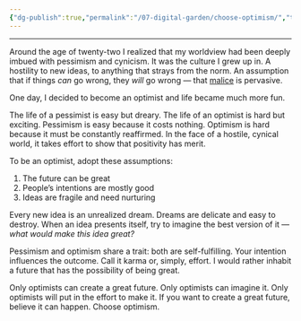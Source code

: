 ```yaml
---
{"dg-publish":true,"permalink":"/07-digital-garden/choose-optimism/","tags":["evergreen","ath"],"updated":"2025-04-07T18:47:07.421-07:00"}
---
```


---

Around the age of twenty-two I realized that my worldview had been deeply imbued with pessimism and cynicism. It was the culture I grew up in. A hostility to new ideas, to anything that strays from the norm. An assumption that if things _can_ go wrong, they _will_ go wrong — that [malice](https://stephango.com/empathy) is pervasive.

One day, I decided to become an optimist and life became much more fun.

The life of a pessimist is easy but dreary. The life of an optimist is hard but exciting. Pessimism is easy because it costs nothing. Optimism is hard because it must be constantly reaffirmed. In the face of a hostile, cynical world, it takes effort to show that positivity has merit.

To be an optimist, adopt these assumptions:

1.  The future can be great
2.  People’s intentions are mostly good
3.  Ideas are fragile and need nurturing

Every new idea is an unrealized dream. Dreams are delicate and easy to destroy. When an idea presents itself, try to imagine the best version of it — _what would make this idea great?_

Pessimism and optimism share a trait: both are self-fulfilling. Your intention influences the outcome. Call it karma or, simply, effort. I would rather inhabit a future that has the possibility of being great.

Only optimists can create a great future. Only optimists can imagine it. Only optimists will put in the effort to make it. If you want to create a great future, believe it can happen. Choose optimism.

